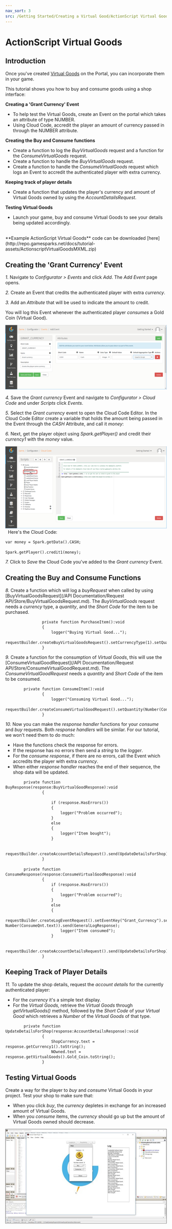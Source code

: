 ```yaml
---
nav_sort: 3
src: /Getting Started/Creating a Virtual Good/ActionScript Virtual Goods.md
---
```


# ActionScript Virtual Goods

## Introduction

Once you've created [Virtual Goods](./README.md) on the Portal, you can incorporate them in your game.

This tutorial shows you how to buy and consume goods using a shop interface:

**Creating a 'Grant Currency' Event**

  * To help test the Virtual Goods, create an Event on the portal which takes an attribute of type NUMBER.
  * Using Cloud Code, accredit the player an amount of currency passed in through the NUMBER attribute.

**Creating the Buy and Consume functions**

  * Create a function to log the *BuyVirtualGoods* request and a function for the *ConsumeVirtualGoods* request.
  * Create a function to handle the *BuyVirtualGoods* request.
  * Create a function to handle the *ConsumeVirtualGoods* request which logs an Event to accredit the authenticated player with extra currency.

**Keeping track of player details**

  * Create a function that updates the player's currency and amount of Virtual Goods owned by using the *AccountDetailsRequest*.

**Testing Virtual Goods**

  * Launch your game, buy and consume Virtual Goods to see your details being updated accordingly.

</br>
**Example ActionScript Virtual Goods** code can be downloaded [here](http://repo.gamesparks.net/docs/tutorial-assets/ActionscriptVirtualGoodsMXML.zip)

## Creating the 'Grant Currency' Event

*1.* Navigate to *Configurator > Events* and click *Add*. The *Add Event* page opens.

*2.* Create an Event that credits the authenticated player with extra *currency*.

*3.* Add an *Attribute* that will be used to indicate the amount to credit.

You will log this Event whenever the authenticated player *consumes* a Gold Coin (Virtual Good).

![](img/AS/4.png)

*4.* Save the *Grant currency* Event and navigate to *Configurator > Cloud Code* and under *Scripts* click *Events*.

*5.* Select the *Grant currency* event to open the Cloud Code Editor. In the Cloud Code Editor create a variable that holds the amount being passed in the Event through the *CASH* Attribute, and call it *money*:

*6.* Next, get the player object using *Spark.getPlayer()* and credit their *currency1* with the *money* value.

![](img/AS/5.png)
 
Here's the Cloud Code:

```
var money = Spark.getData().CASH;

Spark.getPlayer().credit1(money);

```

*7.* Click to *Save* the Cloud Code you've added to the *Grant currency* Event.

## Creating the Buy and Consume Functions

*8.* Create a function which will log a *buyRequest* when called by using [BuyVirtualGoodsRequest](/API Documentation/Request API/Store/BuyVirtualGoodsRequest.md). The *BuyVirtualGoods* request needs a *currency* type, a *quantity*, and the *Short Code* for the item to be purchased.


```
    			private function PurchaseItem():void
    			{
    				logger("Buying Virtual Good...");
    				requestBuilder.createBuyVirtualGoodsRequest().setCurrencyType(1).setQuantity(Number(BuyQnt.text)).setShortCode("Gold_Coin").send(BuyResponse);
    			}
```

*9.* Create a function for the consumption of *Virtual Goods*, this will use the [ConsumeVirtualGoodRequest](/API Documentation/Request API/Store/ConsumeVirtualGoodRequest.md). The *ConsumeVirtualGoodRequest* needs a *quantity* and *Short Code* of the item to be consumed.

```
    	private function ConsumeItem():void
    			{
    				logger("Consuming Virtual Good...");
    				requestBuilder.createConsumeVirtualGoodRequest().setQuantity(Number(ConsumeQnt.text)).setShortCode("Gold_Coin").send(ConsumeResponse);
    			}
```

*10.* Now you can make the *response* *handler* functions for your *consume* and *buy* requests. Both *response handlers* will be similar. For our tutorial, we won't need them to do much:
* Have the functions check the response for errors.
* If the response has no errors then send a *string* to the *logger*.
* For the *consume* *response*, if there are no errors, call the Event which accredits the player with extra *currency*.
* When either *response handler* reaches the end of their sequence, the shop data will be updated.

```
    	private function BuyResponse(response:BuyVirtualGoodResponse):void
    			{

    				if (response.HasErrors())
    				{
    					logger("Problem occurred");
    				}
    				else
    				{
    					logger("Item bought");
    				}

    				requestBuilder.createAccountDetailsRequest().send(UpdateDetailsForShop);
    			}

    	private function ConsumeResponse(response:ConsumeVirtualGoodResponse):void
    			{
    				if (response.HasErrors())
    				{
    					logger("Problem occurred");
    				}
    				else
    				{
    					requestBuilder.createLogEventRequest().setEventKey("Grant_Currency").setNumberEventAttribute("CASH", Number(ConsumeQnt.text)).send(GeneralLogResponse);
    					logger("Item consumed");
    				}

    				requestBuilder.createAccountDetailsRequest().send(UpdateDetailsForShop);
    			}
```

## Keeping Track of Player Details

*11.* To update the shop details, request the *account* *details* for the currently authenticated player:
* For the *currency* it's a simple text display.
* For the *Virtual* *Goods,* retrieve the *Virtual Goods* through *getVirtualGoods()* method, followed by the *Short Code* of your *Virtual Good* which retrieves a *Number* of the *Virtual Goods* of that type.

```
    	private function UpdateDetailsForShop(response:AccountDetailsResponse):void
    			{
    				ShopCurrency.text = response.getCurrency1().toString();
    				NOwned.text = response.getVirtualGoods().Gold_Coin.toString();
    			}
```

## Testing Virtual Goods

Create a way for the player to *buy* and *consume* Virtual Goods in your project. Test your shop to make sure that:
* When you click *buy*, the *currency* depletes in exchange for an increased amount of Virtual Goods.
* When you *consume* items, the *currency* should go up but the amount of Virtual Goods owned should decrease.

![](img/AS/3.jpg)

